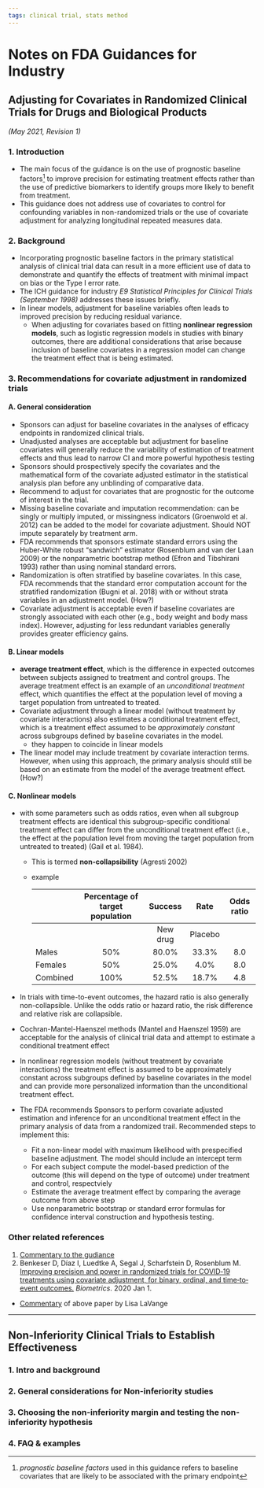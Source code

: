 ```yaml
---
tags: clinical trial, stats method
---
```


# Notes on FDA Guidances for Industry

## Adjusting for Covariates in Randomized Clinical Trials for Drugs and Biological Products 

*(May 2021, Revision 1)*

### 1. Introduction

- The main focus of the guidance is on the use of prognostic baseline factors[^prognostic] to improve precision for estimating treatment effects rather than the use of predictive biomarkers to identify groups more likely to benefit from treatment. 
- This guidance does not address use of covariates to control for confounding variables in non-randomized trials or the use of covariate adjustment for analyzing longitudinal repeated measures data. 

### 2. Background

- Incorporating prognostic baseline factors in the primary statistical analysis of clinical trial data can result in a more efficient use of data to demonstrate and quantify the effects of treatment with minimal impact on bias or the Type I error rate.
- The ICH guidance for industry *E9 Statistical Principles for Clinical Trials (September 1998)* addresses these issues briefly. 
- In linear models, adjustment for baseline variables often leads to improved precision by reducing residual variance. 
  - When adjusting for covariates based on fitting **nonlinear regression models**, such as logistic regression models in studies with binary outcomes, there are additional considerations that arise because inclusion of baseline covariates in a regression model can change the treatment effect that is being estimated. 

### 3. Recommendations for covariate adjustment in randomized trials

#### A. General consideration

- Sponsors can adjust for baseline covariates in the analyses of efficacy endpoints in randomized clinical trials.
- Unadjusted analyses are acceptable but adjustment for baseline covariates will generally reduce the variability of estimation of treatment effects and thus lead to narrow CI and more powerful hypothesis testing
- Sponsors should prospectively specify the covariates and the mathematical form of the covariate adjusted estimator in the statistical analysis plan before any unblinding of comparative data.  
- Recommend to adjust for covariates that are prognostic for the outcome of interest in the trial.
- Missing baseline covariate and imputation recommendation: can be singly or multiply imputed, or missingness indicators (Groenwold et al. 2012) can be added to the model for covariate adjustment. Should NOT impute separately by treatment arm.
- FDA recommends that sponsors estimate standard errors using the Huber-White robust “sandwich” estimator (Rosenblum and van der Laan 2009) or the nonparametric bootstrap method (Efron and Tibshirani 1993) rather than using nominal standard errors.
- Randomization is often stratified by baseline covariates. In this case, FDA recommends that the standard error computation account for the stratified randomization (Bugni et al. 2018) with or without strata variables in an adjustment model. (How?)
- Covariate adjustment is acceptable even if baseline covariates are strongly associated with each other (e.g., body weight and body mass index). However, adjusting for less redundant variables generally provides greater efficiency gains. 

#### B. Linear models

- **average treatment effect**, which is the difference in expected outcomes between subjects assigned to treatment and control groups. The average treatment effect is an example of an *unconditional treatment* effect, which quantifies the effect at the population level of moving a target population from untreated to treated. 
- Covariate adjustment through a linear model (without treatment by covariate interactions) also estimates a conditional treatment effect, which is a treatment effect assumed to be *approximately constant* across subgroups defined by baseline covariates in the model. 
  - they happen to coincide in linear models 
- The linear model may include treatment by covariate interaction terms. However, when using this approach, the primary analysis should still be based on an estimate from the model of the average treatment effect. (How?)

#### C. Nonlinear models

- with some parameters such as odds ratios, even when all subgroup treatment effects are identical this subgroup-specific conditional treatment effect can differ from the unconditional treatment effect (i.e., the effect at the population level from moving the target population from untreated to treated) (Gail et al. 1984). 
  - This is termed **non-collapsibility** (Agresti 2002) 
  
  - example
  
    |          | Percentage of target population | Success  |  Rate   | Odds ratio |
    | -------- | :-----------------------------: | :------: | :-----: | :--------: |
    |          |                                 | New drug | Placebo |            |
    | Males    |               50%               |  80.0%   |  33.3%  |    8.0     |
    | Females  |               50%               |  25.0%   |  4.0%   |    8.0     |
    | Combined |              100%               |  52.5%   |  18.7%  |    4.8     |
  
    
  
- In trials with time-to-event outcomes, the hazard ratio is also generally non-collapsible. Unlike the odds ratio or hazard ratio, the risk difference and relative risk are collapsible. 

- Cochran-Mantel-Haenszel methods (Mantel and Haenszel 1959) are acceptable for the analysis of clinical trial data and attempt to estimate a conditional treatment effect 

- In nonlinear regression models (without treatment by covariate interactions) the treatment effect is assumed to be approximately constant across subgroups defined by baseline covariates in the model and can provide more personalized information than the unconditional treatment effect.
  
- The FDA recommends Sponsors to perform covariate adjusted estimation and inference for an unconditional treatment effect in the primary analysis of data from a randomized trail. Recommended steps to implement this:
  
  - Fit a non-linear model with maximum likelihood with prespecified baseline adjustment. The model should include an intercept term
  - For each subject compute the model-based prediction of the outcome (this will depend on the type of outcome) under treatment and control, respectviely
  - Estimate the average treatment effect by comparing the average outcome from above step
  - Use nonparametric bootstrap or standard error formulas for confidence interval construction and hypothesis testing.

[^prognostic]: *prognostic baseline factors* used in this guidance refers to baseline covariates that are likely to be associated with the primary endpoint 


### Other related references
1. [Commentary to the gudiance](https://thestatsgeek.com/2021/06/11/comments-on-fda-guidance-adjusting-for-covariates-in-randomized-clinical-trials-for-drugs-and-biological-products/)
2. Benkeser D, Díaz I, Luedtke A, Segal J, Scharfstein D, Rosenblum M. [Improving precision and power in randomized trials for COVID‐19 treatments using covariate adjustment, for binary, ordinal, and time‐to‐event outcomes.](https://onlinelibrary.wiley.com/doi/full/10.1111/biom.13377) *Biometrics*. 2020 Jan 1.
  - [Commentary](https://onlinelibrary.wiley.com/doi/10.1111/biom.13494?af=R) of above paper by Lisa LaVange


<hr>

## Non-Inferiority Clinical Trials to Establish Effectiveness

### 1. Intro and background

### 2. General considerations for Non-inferiority studies


### 3. Choosing the non-inferiority margin and testing the non-inferiority hypothesis


### 4. FAQ & examples